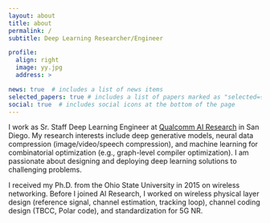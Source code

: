 ```yaml
---
layout: about
title: about
permalink: /
subtitle: Deep Learning Researcher/Engineer

profile:
  align: right
  image: yy.jpg
  address: >

news: true  # includes a list of news items
selected_papers: true # includes a list of papers marked as "selected={true}"
social: true  # includes social icons at the bottom of the page
---
```


I work as Sr. Staff Deep Learning Engineer at [Qualcomm AI Research](https://www.qualcomm.com/research/artificial-intelligence/ai-research?cmpid=fofyus221808&gclid=Cj0KCQiA0p2QBhDvARIsAACSOOM3Dpz826NbHIO_FaBcb4FDeoXz0nVAd4w5zkCrpDe2F_V2syhq07waAs3VEALw_wcB) in San Diego. My research interests include deep generative models, neural data compression (image/video/speech compression), and machine learning for combinatorial optimization (e.g., graph-level compiler optimization). I am passionate about designing and deploying deep learning solutions to challenging problems. 

I received my Ph.D. from the Ohio State University in 2015 on wireless networking. Before I joined AI Research, I worked on wireless physical layer design (reference signal, channel estimation, tracking loop), channel coding design (TBCC, Polar code), and standardization for 5G NR. 

